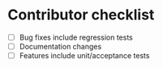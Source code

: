 # Contributor checklist

- [ ] Bug fixes include regression tests
- [ ] Documentation changes
- [ ] Features include unit/acceptance tests
